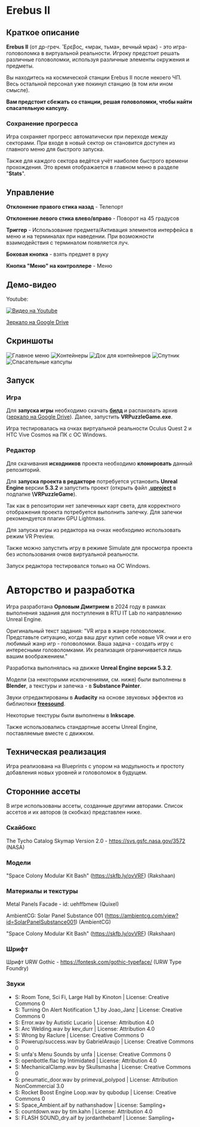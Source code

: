# Erebus II

## Краткое описание

**Erebus II** (от др-греч. Ἔρεβος, «мрак, тьма», вечный мрак) - это игра-головоломка в виртуальной реальности. Игроку предстоит решать различные головоломки, используя различные элементы окружения и предметы.

Вы находитесь на космической станции Erebus II после некоего ЧП. Весь остальной персонал уже покинул станцию (в том или ином смысле). 

**Вам предстоит сбежать со станции, решая головоломки, чтобы найти спасательную капсулу.**

### Сохранение прогресса

Игра сохраняет прогресс автоматически при переходе между секторами. При входе в новый сектор он становится доступен из главного меню для быстрого запуска.

Также для каждого сектора ведётся учёт наиболее быстрого времени прохождения. Это время отображается в главном меню в разделе "**Stats**".

## Управление

**Отклонение правого стика назад** - Телепорт

**Отклонение левого стика влево/вправо** - Поворот на 45 градусов

**Триггер** - Использование предмета/Активация элементов интерфейса в меню и на терминалах при наведении. При возможности взаимодействия с терминалом появляется луч.

**Боковая кнопка** - взять предмет в руку

**Кнопка "Меню" на контроллере** - Меню

## Демо-видео
Youtube:

[![Видео на Youtube](https://img.youtube.com/vi/3Q-oo8owyQI/0.jpg)](https://youtu.be/3Q-oo8owyQI)

[Зеркало на Google Drive](https://drive.google.com/drive/folders/1iL0qFE3IwTa3D608uvFYNc_3tXY8kRl0?usp=sharing)

## Скриншоты
![Главное меню](Previews/menu.png)
![Контейнеры](Previews/containers.png)
![Док для контейнеров](Previews/docking.png)
![Спутник](Previews/satellite.png)
![Спасательные капсулы](Previews/escape_pods.png)

## Запуск

### Игра

Для **запуска игры** необходимо скачать **[билд](https://github.com/NCoolgamer/UE_VRPuzzleGame/releases/)** и распаковать архив ([зеркало на Google Drive](https://drive.google.com/drive/folders/1KRGOs0bsbsuh9Qn7FTbAv5dyidzJ9Tf2)). Далее, запустить **VRPuzzleGame.exe**. 

Игра тестировалась на очках виртуальной реальности Oculus Quest 2 и HTC Vive Cosmos на ПК с ОС Windows.

### Редактор

Для скачивания **исходников** проекта необходимо **клонировать** данный репозиторий.

Для **запуска проекта в редакторе** потребуется установить **Unreal Engine** версии **5.3.2** и запустить проект (открыть файл [**.uproject**](./VRPuzzleGame/VRPuzzleGame.uproject) в подпапке **\VRPuzzleGame**).

Так как в репозитории нет запеченных карт света, для корректного отображения проекта потребуется выполнить запечку. 
Для запечки рекомендуется плагин GPU Lightmass.

Для запуска игры из редактора на очках необходимо использовать режим VR Preview.

Также можно запустить игру в режиме Simulate для просмотра проекта без использования очков виртуальной реальности.

Запуск редактора тестировался только на ОС Windows.

# Авторство и разработка

Игра разработана **Орловым Дмитрием** в 2024 году в рамках выполнения задания для поступления в RTU IT Lab по направлению Unreal Engine.

Оригинальный текст задания: "VR игра в жанре головоломок.
Представьте ситуацию, когда ваш друг купил себе новые VR очки и его любимый жанр игр - головоломки. Ваша задача - создать игру с интересными головоломками. Их реализация ограничивается лишь вашим воображением."

Разработка выполнялась на движке **Unreal Engine версии 5.3.2**.

Модели (за некоторыми исключениями, см. ниже) были выполнены в **Blender**, а текстуры и запечка - в **Substance Painter**.

Звуки отредактированы в **Audacity** на основе звуковых эффектов из библиотеки **[freesound](https://freesound.org/)**.

Некоторые текстуры были выполнены в **Inkscape**.

Также использовались стандартные ассеты Unreal Engine, поставляемые вместе с движком.

## Техническая реализация

Игра реализована на Blueprints с упором на модульность и простоту добавления новых уровней и головоломок в будущем.


## Сторонние ассеты

В игре использованы ассеты, созданные другими авторами. Список ассетов и их авторов (в скобках) представлен ниже.

### Скайбокс

The Tycho Catalog Skymap Version 2.0 - https://svs.gsfc.nasa.gov/3572 (NASA)

### Модели

"Space Colony Modular Kit Bash" (https://skfb.ly/ovVRF) (Rakshaan)

### Материалы и текстуры

Metal Panels Facade - id: uehffbmew (Quixel)

AmbientCG: Solar Panel Substance 001 (https://ambientcg.com/view?id=SolarPanelSubstance001) (AmbientCG)

"Space Colony Modular Kit Bash" (https://skfb.ly/ovVRF) (Rakshaan)

### Шрифт

Шрифт URW Gothic - https://fontesk.com/gothic-typeface/ (URW Type Foundry)

### Звуки

- S: Room Tone, Sci Fi, Large Hall by Kinoton | License: Creative Commons 0
- S: Turning On Alert Notification 1_1 by Joao_Janz | License: Creative Commons 0
- S: Error.wav by Autistic Lucario | License: Attribution 4.0
- S: Arc Welding.wav by kev_durr | License: Attribution 4.0
- S: Wrong by Raclure | License: Creative Commons 0
- S: Powerup/success.wav by GabrielAraujo | License: Creative Commons 0
- S: unfa's Menu Sounds by unfa | License: Creative Commons 0
- S: openbottle.flac by Intimidated | License: Attribution 4.0
- S: MechanicalClamp.wav by Skullsmasha | License: Creative Commons 0
- S: pneumatic_door.wav by primeval_polypod | License: Attribution NonCommercial 3.0
- S: Rocket Boost Engine Loop.wav by qubodup | License: Creative Commons 0
- S: Space_Ambient.aif by nathanshadow | License: Sampling+
- S: countdown.wav by tim.kahn | License: Attribution 4.0
- S: FLASH SOUND_dry.aif by jordanthebamf | License: Sampling+